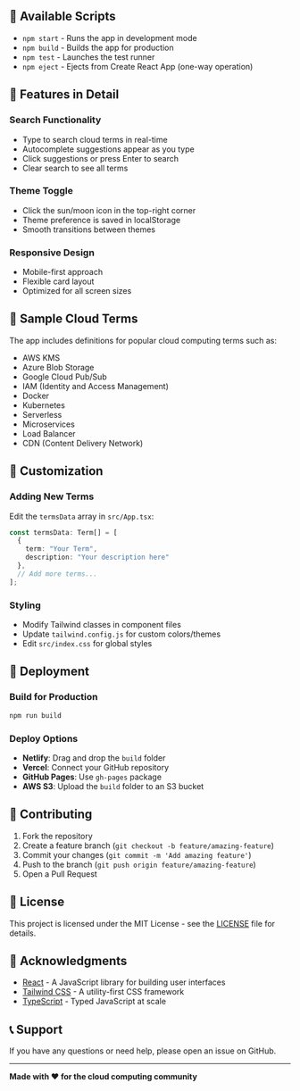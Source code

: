 ## 🎯 Available Scripts

- `npm start` - Runs the app in development mode
- `npm build` - Builds the app for production
- `npm test` - Launches the test runner
- `npm eject` - Ejects from Create React App (one-way operation)

## 🌟 Features in Detail

### Search Functionality
- Type to search cloud terms in real-time
- Autocomplete suggestions appear as you type
- Click suggestions or press Enter to search
- Clear search to see all terms

### Theme Toggle
- Click the sun/moon icon in the top-right corner
- Theme preference is saved in localStorage
- Smooth transitions between themes

### Responsive Design
- Mobile-first approach
- Flexible card layout
- Optimized for all screen sizes

## 📝 Sample Cloud Terms

The app includes definitions for popular cloud computing terms such as:
- AWS KMS
- Azure Blob Storage
- Google Cloud Pub/Sub
- IAM (Identity and Access Management)
- Docker
- Kubernetes
- Serverless
- Microservices
- Load Balancer
- CDN (Content Delivery Network)

## 🎨 Customization

### Adding New Terms
Edit the `termsData` array in `src/App.tsx`:

```typescript
const termsData: Term[] = [
  {
    term: "Your Term",
    description: "Your description here"
  },
  // Add more terms...
];
```

### Styling
- Modify Tailwind classes in component files
- Update `tailwind.config.js` for custom colors/themes
- Edit `src/index.css` for global styles

## 🚀 Deployment

### Build for Production
```bash
npm run build
```

### Deploy Options
- **Netlify**: Drag and drop the `build` folder
- **Vercel**: Connect your GitHub repository
- **GitHub Pages**: Use `gh-pages` package
- **AWS S3**: Upload the `build` folder to an S3 bucket

## 🤝 Contributing

1. Fork the repository
2. Create a feature branch (`git checkout -b feature/amazing-feature`)
3. Commit your changes (`git commit -m 'Add amazing feature'`)
4. Push to the branch (`git push origin feature/amazing-feature`)
5. Open a Pull Request

## 📄 License

This project is licensed under the MIT License - see the [LICENSE](LICENSE) file for details.

## 🙏 Acknowledgments

- [React](https://reactjs.org/) - A JavaScript library for building user interfaces
- [Tailwind CSS](https://tailwindcss.com/) - A utility-first CSS framework
- [TypeScript](https://www.typescriptlang.org/) - Typed JavaScript at scale

## 📞 Support

If you have any questions or need help, please open an issue on GitHub.

---

**Made with ❤️ for the cloud computing community**


